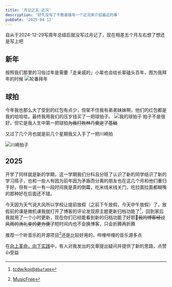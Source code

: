 ```yaml
---
title: '月记之五:近况'
description: '好久没写了干脆直接写一个近况来介绍最近的事'
pubDate: '2025-04-12'
---
```


自从于2024-12-29写周年总结后就没写过月记了，现在相差五个月左右想了想还是写上吧

## 新年

按照我们那里的习俗过年是需要「走亲戚的」小辈也会给长辈磕头百年，图为我拜年的时候
![轮番拜年](https://www.linexic.top/img/blog/bainian.webp "拜年")

## 球拍

今年我也那么大了受到的红包有点少，但架不住我有弟弟妹妹啊，他们的红包都是我的哈哈哈，最终我用我们的压岁钱买了一把球拍子。
![我的球拍子](https://www.linexic.top/img/blog/1-qiupai.webp)
拍子不是很好，但它是我人生中第一把球拍~~为我打败林丹奠定了基础~~

又过了几个月也就是前几个星期我又入手了一把川崎拍

![川崎拍子](https://www.linexic.top/img/blog/2-qiupai.webp)

## 2025

开学了同样就是新的学期，这一学期我们分科且分班了认识了新的同学结识了新的学习搭子，也和一些人有因为前年因为矛盾而分离的朋友也在这几个月和他们重归于好。但有一说一有一段时间我是真的倒霉，吃米线米线关门，吃拉面拉面都糊嘴的那种好在后面还不错。

今天因为天气说大风所以学校让提前放假（之前下午放假，今天中午放假）了，放假前的课是微机课我就打开了博客的评论发现原主题更新归档功能了[^1]，回到家后我就用了一个小时更新，现在你们已经能看到新的归档功能了好耶🤗~~我的博客经过风雨的洗礼变的更方便了~~短时间内也不会换博客，只会折腾再折腾

推荐一个听音乐的开源项目[^2]还是比较好用的，哔哩哔哩的音乐源多点

在[向上革命，向下实践](https://blog.mugzx.top/2025/top-down-bottom-up#%E5%90%91%E4%B8%8A%E9%9D%A9%E5%91%BD)中，有人对我发出的文章提出疑问并提供了新的思路，点赞👍受益

[^1]: [tcdw/koi@`8bafa04`](https://github.com/tcdw/koi/commit/8bafa04db7a30ba9e9e9e1db8839b0717143f8e7)

[^2]: [MusicFree](https://github.com/maotoumao/MusicFree)

